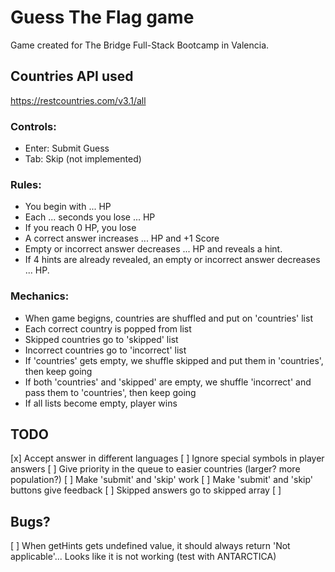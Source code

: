# Guess The Flag game
Game created for The Bridge Full-Stack Bootcamp in Valencia.

## Countries API used
https://restcountries.com/v3.1/all  

### Controls:
- Enter: Submit Guess
- Tab: Skip (not implemented)

### Rules:
- You begin with ... HP
- Each ... seconds you lose ... HP
- If you reach 0 HP, you lose
- A correct answer increases ... HP and +1 Score
- Empty or incorrect answer decreases ... HP and reveals a hint.
- If 4 hints are already revealed, an empty or incorrect answer decreases ... HP.

### Mechanics:
- When game begigns, countries are shuffled and put on 'countries' list
- Each correct country is popped from list
- Skipped countries go to 'skipped' list
- Incorrect countries go to 'incorrect' list
- If 'countries' gets empty, we shuffle skipped and put them in 'countries', then keep going
- If both 'countries' and 'skipped' are empty, we shuffle 'incorrect' and pass them to 'countries', then keep going 
- If all lists become empty, player wins

## TODO
[x] Accept answer in different languages
[ ] Ignore special symbols in player answers
[ ] Give priority in the queue to easier countries (larger? more population?)
[ ] Make 'submit' and 'skip' work
[ ] Make 'submit' and 'skip' buttons give feedback
[ ] Skipped answers go to skipped array
[ ] 

## Bugs?
[ ] When getHints gets undefined value, it should always return 'Not applicable'... Looks like it is not working (test with ANTARCTICA)
